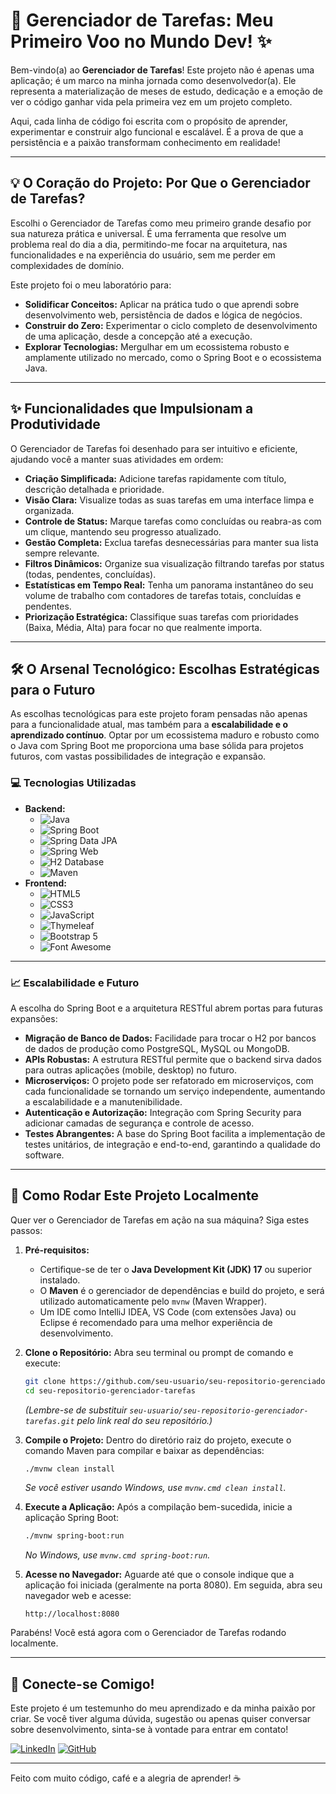 # 🚀 Gerenciador de Tarefas: Meu Primeiro Voo no Mundo Dev! ✨

Bem-vindo(a) ao **Gerenciador de Tarefas**! Este projeto não é apenas uma aplicação; é um marco na minha jornada como desenvolvedor(a). Ele representa a materialização de meses de estudo, dedicação e a emoção de ver o código ganhar vida pela primeira vez em um projeto completo.

Aqui, cada linha de código foi escrita com o propósito de aprender, experimentar e construir algo funcional e escalável. É a prova de que a persistência e a paixão transformam conhecimento em realidade!

---

## 💡 O Coração do Projeto: Por Que o Gerenciador de Tarefas?

Escolhi o Gerenciador de Tarefas como meu primeiro grande desafio por sua natureza prática e universal. É uma ferramenta que resolve um problema real do dia a dia, permitindo-me focar na arquitetura, nas funcionalidades e na experiência do usuário, sem me perder em complexidades de domínio.

Este projeto foi o meu laboratório para:

*   **Solidificar Conceitos:** Aplicar na prática tudo o que aprendi sobre desenvolvimento web, persistência de dados e lógica de negócios.
*   **Construir do Zero:** Experimentar o ciclo completo de desenvolvimento de uma aplicação, desde a concepção até a execução.
*   **Explorar Tecnologias:** Mergulhar em um ecossistema robusto e amplamente utilizado no mercado, como o Spring Boot e o ecossistema Java.

---

## ✨ Funcionalidades que Impulsionam a Produtividade

O Gerenciador de Tarefas foi desenhado para ser intuitivo e eficiente, ajudando você a manter suas atividades em ordem:

*   **Criação Simplificada:** Adicione tarefas rapidamente com título, descrição detalhada e prioridade.
*   **Visão Clara:** Visualize todas as suas tarefas em uma interface limpa e organizada.
*   **Controle de Status:** Marque tarefas como concluídas ou reabra-as com um clique, mantendo seu progresso atualizado.
*   **Gestão Completa:** Exclua tarefas desnecessárias para manter sua lista sempre relevante.
*   **Filtros Dinâmicos:** Organize sua visualização filtrando tarefas por status (todas, pendentes, concluídas).
*   **Estatísticas em Tempo Real:** Tenha um panorama instantâneo do seu volume de trabalho com contadores de tarefas totais, concluídas e pendentes.
*   **Priorização Estratégica:** Classifique suas tarefas com prioridades (Baixa, Média, Alta) para focar no que realmente importa.

---

## 🛠️ O Arsenal Tecnológico: Escolhas Estratégicas para o Futuro

As escolhas tecnológicas para este projeto foram pensadas não apenas para a funcionalidade atual, mas também para a **escalabilidade e o aprendizado contínuo**. Optar por um ecossistema maduro e robusto como o Java com Spring Boot me proporciona uma base sólida para projetos futuros, com vastas possibilidades de integração e expansão.

### 💻 Tecnologias Utilizadas

*   **Backend:**
    *   ![Java](https://img.shields.io/badge/Java-007396?style=for-the-badge&logo=java&logoColor=white)
    *   ![Spring Boot](https://img.shields.io/badge/Spring_Boot-6DB33F?style=for-the-badge&logo=spring-boot&logoColor=white) 
    *   ![Spring Data JPA](https://img.shields.io/badge/Spring_Data_JPA-6DB33F?style=for-the-badge&logo=spring-boot&logoColor=white)
    *   ![Spring Web](https://img.shields.io/badge/Spring_Web-6DB33F?style=for-the-badge&logo=spring-boot&logoColor=white) 
    *   ![H2 Database](https://img.shields.io/badge/H2_Database-4479A1?style=for-the-badge&logo=h2&logoColor=white) 
    *   ![Maven](https://img.shields.io/badge/Apache_Maven-C71A36?style=for-the-badge&logo=apache-maven&logoColor=white) 
*   **Frontend:**
    *   ![HTML5](https://img.shields.io/badge/HTML5-E34F26?style=for-the-badge&logo=html5&logoColor=white) 
    *   ![CSS3](https://img.shields.io/badge/CSS3-1572B6?style=for-the-badge&logo=css3&logoColor=white) 
    *   ![JavaScript](https://img.shields.io/badge/JavaScript-F7DF1E?style=for-the-badge&logo=javascript&logoColor=black) 
    *   ![Thymeleaf](https://img.shields.io/badge/Thymeleaf-005F0F?style=for-the-badge&logo=thymeleaf&logoColor=white) 
    *   ![Bootstrap 5](https://img.shields.io/badge/Bootstrap_5-7952B3?style=for-the-badge&logo=bootstrap&logoColor=white) 
    *   ![Font Awesome](https://img.shields.io/badge/Font_Awesome-528DD7?style=for-the-badge&logo=font-awesome&logoColor=white)

---
 
### 📈 Escalabilidade e Futuro

A escolha do Spring Boot e a arquitetura RESTful abrem portas para futuras expansões:

*   **Migração de Banco de Dados:** Facilidade para trocar o H2 por bancos de dados de produção como PostgreSQL, MySQL ou MongoDB.
*   **APIs Robustas:** A estrutura RESTful permite que o backend sirva dados para outras aplicações (mobile, desktop) no futuro.
*   **Microserviços:** O projeto pode ser refatorado em microserviços, com cada funcionalidade se tornando um serviço independente, aumentando a escalabilidade e a manutenibilidade.
*   **Autenticação e Autorização:** Integração com Spring Security para adicionar camadas de segurança e controle de acesso.
*   **Testes Abrangentes:** A base do Spring Boot facilita a implementação de testes unitários, de integração e end-to-end, garantindo a qualidade do software.

---

## 🚀 Como Rodar Este Projeto Localmente

Quer ver o Gerenciador de Tarefas em ação na sua máquina? Siga estes passos:

1.  **Pré-requisitos:**
    *   Certifique-se de ter o **Java Development Kit (JDK) 17** ou superior instalado.
    *   O **Maven** é o gerenciador de dependências e build do projeto, e será utilizado automaticamente pelo `mvnw` (Maven Wrapper).
    *   Um IDE como IntelliJ IDEA, VS Code (com extensões Java) ou Eclipse é recomendado para uma melhor experiência de desenvolvimento.

2.  **Clone o Repositório:**
    Abra seu terminal ou prompt de comando e execute:
    ```bash
    git clone https://github.com/seu-usuario/seu-repositorio-gerenciador-tarefas.git
    cd seu-repositorio-gerenciador-tarefas
    ```
    *(Lembre-se de substituir `seu-usuario/seu-repositorio-gerenciador-tarefas.git` pelo link real do seu repositório.)*

3.  **Compile o Projeto:**
    Dentro do diretório raiz do projeto, execute o comando Maven para compilar e baixar as dependências:
    ```bash
    ./mvnw clean install
    ```
    *Se você estiver usando Windows, use `mvnw.cmd clean install`.*

4.  **Execute a Aplicação:**
    Após a compilação bem-sucedida, inicie a aplicação Spring Boot:
    ```bash
    ./mvnw spring-boot:run
    ```
    *No Windows, use `mvnw.cmd spring-boot:run`.*

5.  **Acesse no Navegador:**
    Aguarde até que o console indique que a aplicação foi iniciada (geralmente na porta 8080). Em seguida, abra seu navegador web e acesse:
    ```
    http://localhost:8080
    ```

Parabéns! Você está agora com o Gerenciador de Tarefas rodando localmente.

---

## 💖 Conecte-se Comigo!

Este projeto é um testemunho do meu aprendizado e da minha paixão por criar. Se você tiver alguma dúvida, sugestão ou apenas quiser conversar sobre desenvolvimento, sinta-se à vontade para entrar em contato!

[![LinkedIn](https://img.shields.io/badge/LinkedIn-0077B5?style=for-the-badge&logo=linkedin&logoColor=white)](https://www.linkedin.com/in/breno-oliveira-ti/)
[![GitHub](https://img.shields.io/badge/GitHub-181717?style=for-the-badge&logo=github&logoColor=white)](https://github.com/BRENOLIVEIRApng)

---

Feito com muito código, café e a alegria de aprender! ☕
